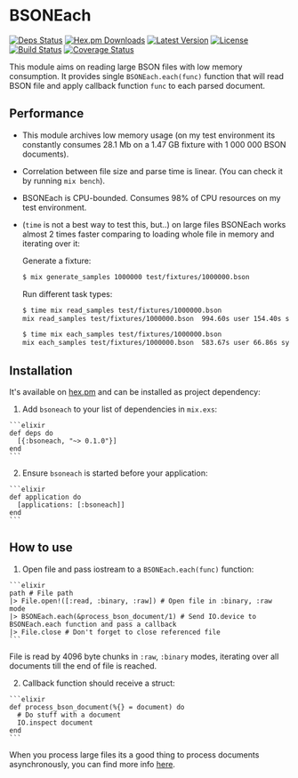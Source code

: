 # BSONEach

[![Deps Status](https://beta.hexfaktor.org/badge/all/github/Nebo15/bsoneach.svg)](https://beta.hexfaktor.org/github/Nebo15/bsoneach) [![Hex.pm Downloads](https://img.shields.io/hexpm/dw/bsoneach.svg?maxAge=3600)](https://hex.pm/packages/bsoneach) [![Latest Version](https://img.shields.io/hexpm/v/bsoneach.svg?maxAge=3600)](https://hex.pm/packages/bsoneach) [![License](https://img.shields.io/hexpm/l/bsoneach.svg?maxAge=3600)](https://hex.pm/packages/bsoneach) [![Build Status](https://travis-ci.org/Nebo15/bsoneach.svg?branch=master)](https://travis-ci.org/Nebo15/bsoneach) [![Coverage Status](https://coveralls.io/repos/github/Nebo15/bsoneach/badge.svg?branch=master)](https://coveralls.io/github/Nebo15/bsoneach?branch=master)

This module aims on reading large BSON files with low memory consumption. It provides single ```BSONEach.each(func)``` function that will read BSON file and apply callback function ```func``` to each parsed document.

## Performance

  * This module archives low memory usage (on my test environment its constantly consumes 28.1 Mb on a 1.47 GB fixture with 1 000 000 BSON documents).
  * Correlation between file size and parse time is linear. (You can check it by running ```mix bench```).
  * BSONEach is CPU-bounded. Consumes 98% of CPU resources on my test environment.
  * (```time``` is not a best way to test this, but..) on large files BSONEach works almost 2 times faster comparing to loading whole file in memory and iterating over it:

    Generate a fixture:

      ```bash
      $ mix generate_samples 1000000 test/fixtures/1000000.bson
      ```

    Run different task types:

      ```bash
      $ time mix read_samples test/fixtures/1000000.bson
      mix read_samples test/fixtures/1000000.bson  994.60s user 154.40s system 87% cpu 21:51.88 total
      ```

      ```bash
      $ time mix each_samples test/fixtures/1000000.bson
      mix each_samples test/fixtures/1000000.bson  583.67s user 66.86s system 75% cpu 14:27.26 total
      ```

## Installation

It's available on [hex.pm](https://hex.pm/packages/bsoneach) and can be installed as project dependency:

  1. Add `bsoneach` to your list of dependencies in `mix.exs`:

    ```elixir
    def deps do
      [{:bsoneach, "~> 0.1.0"}]
    end
    ```

  2. Ensure `bsoneach` is started before your application:

    ```elixir
    def application do
      [applications: [:bsoneach]]
    end
    ```

## How to use

  1. Open file and pass iostream to a ```BSONEach.each(func)``` function:

    ```elixir
    path # File path
    |> File.open!([:read, :binary, :raw]) # Open file in :binary, :raw mode
    |> BSONEach.each(&process_bson_document/1) # Send IO.device to BSONEach.each function and pass a callback
    |> File.close # Don't forget to close referenced file
    ```

  File is read by 4096 byte chunks in ```:raw```, ```:binary``` modes, iterating over all documents till the end of file is reached.

  2. Callback function should receive a struct:

    ```elixir
    def process_bson_document(%{} = document) do
      # Do stuff with a document
      IO.inspect document
    end
    ```

When you process large files its a good thing to process documents asynchronously, you can find more info [here](http://elixir-lang.org/docs/stable/elixir/Task.html).
